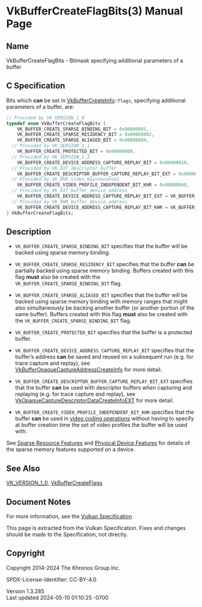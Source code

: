 # VkBufferCreateFlagBits(3) Manual Page

## Name

VkBufferCreateFlagBits - Bitmask specifying additional parameters of a
buffer



## <a href="#_c_specification" class="anchor"></a>C Specification

Bits which **can** be set in
[VkBufferCreateInfo](https://registry.khronos.org/vulkan/specs/1.3-extensions/man/html/VkBufferCreateInfo.html)::`flags`, specifying
additional parameters of a buffer, are:

``` c
// Provided by VK_VERSION_1_0
typedef enum VkBufferCreateFlagBits {
    VK_BUFFER_CREATE_SPARSE_BINDING_BIT = 0x00000001,
    VK_BUFFER_CREATE_SPARSE_RESIDENCY_BIT = 0x00000002,
    VK_BUFFER_CREATE_SPARSE_ALIASED_BIT = 0x00000004,
  // Provided by VK_VERSION_1_1
    VK_BUFFER_CREATE_PROTECTED_BIT = 0x00000008,
  // Provided by VK_VERSION_1_2
    VK_BUFFER_CREATE_DEVICE_ADDRESS_CAPTURE_REPLAY_BIT = 0x00000010,
  // Provided by VK_EXT_descriptor_buffer
    VK_BUFFER_CREATE_DESCRIPTOR_BUFFER_CAPTURE_REPLAY_BIT_EXT = 0x00000020,
  // Provided by VK_KHR_video_maintenance1
    VK_BUFFER_CREATE_VIDEO_PROFILE_INDEPENDENT_BIT_KHR = 0x00000040,
  // Provided by VK_EXT_buffer_device_address
    VK_BUFFER_CREATE_DEVICE_ADDRESS_CAPTURE_REPLAY_BIT_EXT = VK_BUFFER_CREATE_DEVICE_ADDRESS_CAPTURE_REPLAY_BIT,
  // Provided by VK_KHR_buffer_device_address
    VK_BUFFER_CREATE_DEVICE_ADDRESS_CAPTURE_REPLAY_BIT_KHR = VK_BUFFER_CREATE_DEVICE_ADDRESS_CAPTURE_REPLAY_BIT,
} VkBufferCreateFlagBits;
```

## <a href="#_description" class="anchor"></a>Description

- `VK_BUFFER_CREATE_SPARSE_BINDING_BIT` specifies that the buffer will
  be backed using sparse memory binding.

- `VK_BUFFER_CREATE_SPARSE_RESIDENCY_BIT` specifies that the buffer
  **can** be partially backed using sparse memory binding. Buffers
  created with this flag **must** also be created with the
  `VK_BUFFER_CREATE_SPARSE_BINDING_BIT` flag.

- `VK_BUFFER_CREATE_SPARSE_ALIASED_BIT` specifies that the buffer will
  be backed using sparse memory binding with memory ranges that might
  also simultaneously be backing another buffer (or another portion of
  the same buffer). Buffers created with this flag **must** also be
  created with the `VK_BUFFER_CREATE_SPARSE_BINDING_BIT` flag.

- `VK_BUFFER_CREATE_PROTECTED_BIT` specifies that the buffer is a
  protected buffer.

- `VK_BUFFER_CREATE_DEVICE_ADDRESS_CAPTURE_REPLAY_BIT` specifies that
  the buffer’s address **can** be saved and reused on a subsequent run
  (e.g. for trace capture and replay), see
  [VkBufferOpaqueCaptureAddressCreateInfo](https://registry.khronos.org/vulkan/specs/1.3-extensions/man/html/VkBufferOpaqueCaptureAddressCreateInfo.html)
  for more detail.

- `VK_BUFFER_CREATE_DESCRIPTOR_BUFFER_CAPTURE_REPLAY_BIT_EXT` specifies
  that the buffer **can** be used with descriptor buffers when capturing
  and replaying (e.g. for trace capture and replay), see
  [VkOpaqueCaptureDescriptorDataCreateInfoEXT](https://registry.khronos.org/vulkan/specs/1.3-extensions/man/html/VkOpaqueCaptureDescriptorDataCreateInfoEXT.html)
  for more detail.

- `VK_BUFFER_CREATE_VIDEO_PROFILE_INDEPENDENT_BIT_KHR` specifies that
  the buffer **can** be used in <a
  href="https://registry.khronos.org/vulkan/specs/1.3-extensions/html/vkspec.html#video-coding"
  target="_blank" rel="noopener">video coding operations</a> without
  having to specify at buffer creation time the set of video profiles
  the buffer will be used with.

See <a
href="https://registry.khronos.org/vulkan/specs/1.3-extensions/html/vkspec.html#sparsememory-sparseresourcefeatures"
target="_blank" rel="noopener">Sparse Resource Features</a> and <a
href="https://registry.khronos.org/vulkan/specs/1.3-extensions/html/vkspec.html#features"
target="_blank" rel="noopener">Physical Device Features</a> for details
of the sparse memory features supported on a device.

## <a href="#_see_also" class="anchor"></a>See Also

[VK_VERSION_1_0](https://registry.khronos.org/vulkan/specs/1.3-extensions/man/html/VK_VERSION_1_0.html),
[VkBufferCreateFlags](https://registry.khronos.org/vulkan/specs/1.3-extensions/man/html/VkBufferCreateFlags.html)

## <a href="#_document_notes" class="anchor"></a>Document Notes

For more information, see the <a
href="https://registry.khronos.org/vulkan/specs/1.3-extensions/html/vkspec.html#VkBufferCreateFlagBits"
target="_blank" rel="noopener">Vulkan Specification</a>

This page is extracted from the Vulkan Specification. Fixes and changes
should be made to the Specification, not directly.

## <a href="#_copyright" class="anchor"></a>Copyright

Copyright 2014-2024 The Khronos Group Inc.

SPDX-License-Identifier: CC-BY-4.0

Version 1.3.285  
Last updated 2024-05-10 01:10:25 -0700
